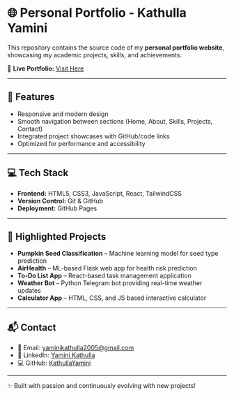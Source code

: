 # 🌐 Personal Portfolio - Kathulla Yamini

This repository contains the source code of my **personal portfolio website**, showcasing my academic projects, skills, and achievements.  

🚀 **Live Portfolio:** [Visit Here](https://kathullayamini.github.io/)  

---

## 📌 Features
- Responsive and modern design  
- Smooth navigation between sections (Home, About, Skills, Projects, Contact)  
- Integrated project showcases with GitHub/code links  
- Optimized for performance and accessibility  

---

## 💻 Tech Stack
- **Frontend:** HTML5, CSS3, JavaScript, React, TailwindCSS  
- **Version Control:** Git & GitHub  
- **Deployment:** GitHub Pages  

---

## 📂 Highlighted Projects
- **Pumpkin Seed Classification** – Machine learning model for seed type prediction  
- **AirHealth** – ML-based Flask web app for health risk prediction  
- **To-Do List App** – React-based task management application  
- **Weather Bot** – Python Telegram bot providing real-time weather updates  
- **Calculator App** – HTML, CSS, and JS based interactive calculator  

---

## 📬 Contact
- 📧 Email: [yaminikathulla2005@gmail.com](mailto:yaminikathulla2005@gmail.com)  
- 🔗 LinkedIn: [Yamini Kathulla](https://www.linkedin.com/in/yamini-kathulla-0b1b7a256/)  
- 💻 GitHub: [KathullaYamini](https://github.com/KathullaYamini)  

---

✨ Built with passion and continuously evolving with new projects!
